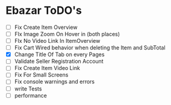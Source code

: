 # Ebazar ToDO's

- [ ] Fix Create Item Overview
- [ ] FIx Image Zoom On Hover in (both places)
- [ ] FIx No Video Link In ItemOverview
- [ ] Fix Cart Wired behavior when deleting the Item and SubTotal
- [x] Change Title Of Tab on every Pages
- [ ] Validate Seller Registration Account
- [ ] Fix Create Item Video Link
- [ ] Fix For Small Screens
- [ ] Fix console warnings and errors
- [ ] write Tests
- [ ] performance
